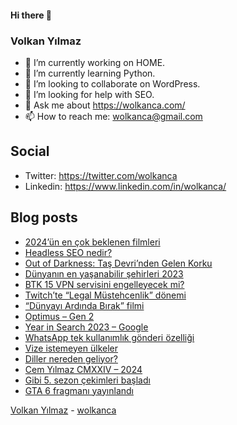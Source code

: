 #### Hi there 👋

### Volkan Yılmaz

- 🔭 I’m currently working on HOME.
- 🌱 I’m currently learning Python.
- 👯 I’m looking to collaborate on WordPress.
- 🤔 I’m looking for help with SEO.
- 💬 Ask me about https://wolkanca.com/
- 📫 How to reach me: wolkanca@gmail.com

## Social
- Twitter: https://twitter.com/wolkanca
- Linkedin: https://www.linkedin.com/in/wolkanca/



## Blog posts
<!-- BLOG-POST-LIST:START -->
- [2024’ün en çok beklenen filmleri](https://wolkanca.com/2024un-en-cok-beklenen-filmleri/)
- [Headless SEO nedir?](https://wolkanca.com/headless-seo-nedir/)
- [Out of Darkness: Taş Devri’nden Gelen Korku](https://wolkanca.com/out-of-darkness-tas-devrinden-gelen-korku/)
- [Dünyanın en yaşanabilir şehirleri 2023](https://wolkanca.com/dunyanin-en-yasanabilir-sehirleri-2023/)
- [BTK 15 VPN servisini engelleyecek mi?](https://wolkanca.com/btk-15-vpn-servisini-engelleyecek-mi/)
- [Twitch’te “Legal Müstehcenlik” dönemi](https://wolkanca.com/twitchte-legal-mustehcenlik-donemi/)
- [“Dünyayı Ardında Bırak” filmi](https://wolkanca.com/dunyayi-ardinda-birak-filmi/)
- [Optimus – Gen 2](https://wolkanca.com/optimus-gen-2/)
- [Year in Search 2023 – Google](https://wolkanca.com/year-in-search-2023-google/)
- [WhatsApp tek kullanımlık gönderi özelliği](https://wolkanca.com/whatsapp-tek-kullanimlik-gonderi-ozelligi/)
- [Vize istemeyen ülkeler](https://wolkanca.com/vize-istemeyen-ulkeler/)
- [Diller nereden geliyor?](https://wolkanca.com/diller-nereden-geliyor/)
- [Cem Yılmaz CMXXIV – 2024](https://wolkanca.com/cem-yilmaz-cmxxiv-2024/)
- [Gibi 5. sezon çekimleri başladı](https://wolkanca.com/gibi-5-sezon-cekimleri-basladi/)
- [GTA 6 fragmanı yayınlandı](https://wolkanca.com/gta-6-fragmani-yayinlandi/)
<!-- BLOG-POST-LIST:END -->


[Volkan Yılmaz](https://volkanyilmaz.com.tr/) - [wolkanca](https://wolkanca.com/)
